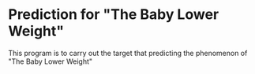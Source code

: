 # Prediction for "The Baby Lower Weight"
This program is to carry out the target that predicting the phenomenon of "The Baby Lower Weight" 
